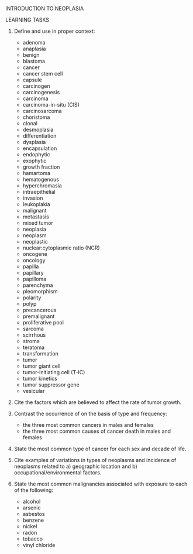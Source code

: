 INTRODUCTION TO NEOPLASIA

LEARNING TASKS

1. Define and use in proper context:
	* adenoma
	* anaplasia 
	* benign
	* blastoma
	* cancer
	* cancer stem cell
	* capsule
	* carcinogen
	* carcinogenesis
	* carcinoma
	* carcinoma-in-situ (CIS)
	* carcinosarcoma
	* choristoma
	* clonal
	* desmoplasia
	* differentiation
	* dysplasia 
	* encapsulation
	* endophytic
	* exophytic
	* growth fraction
	* hamartoma
	* hematogenous
	* hyperchromasia
	* intraepithelial
	* invasion
	* leukoplakia
	* malignant
	* metastasis
	* mixed tumor
	* neoplasia
	* neoplasm
	* neoplastic
	* nuclear:cytoplasmic ratio (NCR)
	* oncogene
	* oncology
	* papilla
	* papillary
	* papilloma
	* parenchyma
	* pleomorphism
	* polarity
	* polyp
	* precancerous
	* premalignant
	* proliferative pool
	* sarcoma
	* scirrhous
	* stroma
	* teratoma
	* transformation
	* tumor
	* tumor giant cell
	* tumor-initiating cell (T-IC)
	* tumor kinetics
	* tumor suppressor gene
	* vesicular

2. Cite the factors which are believed to affect the rate of tumor growth.

3. Contrast the occurrence of on the basis of type and frequency: 
	* the three most common cancers in males and females 
	* the three most common causes of cancer death in males and females

4. State the most common type of cancer for each sex and decade of life.

5. Cite examples of variations in types of neoplasms and incidence of neoplasms related to a) geographic location and b) occupational/environmental factors.

6. State the most common malignancies associated with exposure to each of the following:
	* alcohol
	* arsenic
	* asbestos
	* benzene
	* nickel
	* radon
	* tobacco
	* vinyl chloride
